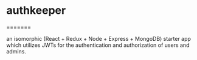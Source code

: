 # authkeeper
=======

an isomorphic (React + Redux + Node + Express + MongoDB) starter app which utilizes JWTs for the authentication and authorization of users and admins.
